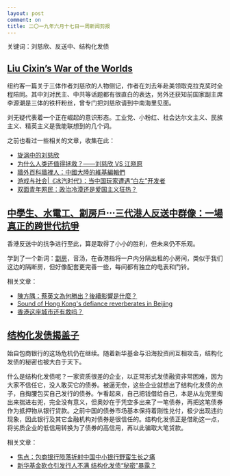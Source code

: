 ```yaml
---
layout: post
comment: on
title: 二〇一九年六月十七日一周新闻剪报
---
```


关键词：刘慈欣、反送中、结构化发债

<!--excerpt-->

## [Liu Cixin’s War of the Worlds](https://www.newyorker.com/magazine/2019/06/24/liu-cixins-war-of-the-worlds)

纽约客一篇关于三体作者刘慈欣的人物侧记，作者在刘去年赴美领取克拉克奖时全程陪同。其中刘对民主、中共等话题都有很直白的表达，另外还获知前国家副主席李源潮是三体的铁杆粉丝，曾专门把刘慈欣请到中南海里见面。

刘无疑代表着一个正在崛起的意识形态。工业党、小粉红、社会达尔文主义、民族主义、精英主义是我能联想到的几个词。

之前也看过一些相关的文章，收集在此：

* [旋涡中的刘慈欣](https://www.jinglei1917.net/%E6%97%8B%E6%B6%A1%E4%B8%AD%E7%9A%84%E5%88%98%E6%85%88%E6%AC%A3/)
* [为什么人类还值得拯救？——刘慈欣 VS 江晓原 ](https://www.douban.com/group/topic/2155322/)
* [牆外百科牆裡人：中國大陸的維基編輯們](https://theinitium.com/article/20190213-mainland-wikipedia-editors/)
* [游戏与社会|《冰汽时代》：当中国玩家遭遇“白左”开发者](https://www.thepaper.cn/newsDetail_forward_2105898)
* [双面青年网民：政治冷漠还是爱国主义狂热？](http://cnpolitics.org/2017/03/politically-indifferent-nationalists/)

## [中學生、水電工、劏房戶⋯三代港人反送中群像：一場真正的跨世代抗爭](https://www.twreporter.org/a/hong-kong-extradition-law-generations-feature)

香港反送中的抗争进行至此，算是取得了小小的胜利，但未来仍不乐观。

学到了一个新词：[劏房](https://zh.wikipedia.org/wiki/%E5%88%86%E9%96%93%E6%A8%93%E5%AE%87%E5%96%AE%E4%BD%8D)，音汤，在香港指将一户内分隔出租的小房间，类似于我们这边的隔断房，但好像配套更完善一些，每间都有独立的电表和门铃。

相关文章：
* [陳方隅：蔡英文為何勝出？後續影響是什麼？](https://theinitium.com/article/20190617-taiwan-tsaiingwen/)
* [Sound of Hong Kong's defiance reverberates in Beijing](https://www.theguardian.com/world/2019/jun/17/hong-kong-protests-show-first-dent-in-armour-of-xi-yinping)
* [香港这座城市还有救吗？ ](https://mp.weixin.qq.com/s/Ya7MtKeW6FYzx7W-6pYtXg)

## [结构化发债揭盖子](http://weekly.caixin.com/2019-06-21/101429825.html)

始自包商银行的这场危机仍在继续。随着新华基金与沿海投资间互相攻击，结构化发债的秘密也被大白于天下。

什么是结构化发债呢？一家资质很差的企业，以正常形式发债融资非常困难，因为大家不信任它，没人敢买它的债券。被逼无奈，这些企业就想出了结构化发债的点子，自掏腰包买自己发行的债券。乍看起来，自己把钱借给自己，本是从左兜里掏出来揣进右兜，完全没有意义，但奥妙在于凭空多出来了一笔债券，再把这笔债券作为抵押物从银行贷款。之前中国的债券市场基本保持着刚性兑付，极少出现违约现象，因此银行及其它金融机构对债券是很信任的。结构化发债正是借助这一点，将劣质企业的低信用转换为了债券的高信用，再以此骗取大笔贷款。

相关文章：
* [焦点：包商银行陨落折射中国中小银行野蛮生长之痛](https://cn.reuters.com/article/baotou-bsb-smb-0527-idCNKCS1SY00Z)
* [新华基金砍仓引发行人不满 结构化发债“秘密”暴露？](http://finance.caixin.com/2019-06-20/101429276.html)
